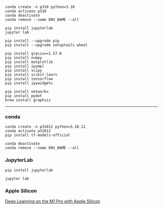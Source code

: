 ```
conda create -n p310 python=3.10
conda activate p310
conda deactivate
conda remove --name ENV_NAME --all
```

```
pip install jupyterlab
jupyter lab
```

```
pip install --upgrade pip
pip install --upgrade setuptools wheel

pip install grpcio==1.57.0
pip install numpy
pip install matplotlib
pip install ipympl
pip install scipy
pip install scikit-learn
pip install tensorflow
pip install ipywidgets

pip install networkx
pip install pydot
brew install graphviz
```
---
### conda

```
conda create -n p31012 python=3.10.12
conda activate p31012
pip install tf-models-official
```

```
conda deactivate
conda remove --name ENV_NAME --all
```

### JupyterLab

```
pip install jupyterlab
```

```
jupyter lab
```

### Apple Silicon

[Deep Learning on the M1 Pro with Apple Silicon](https://wandb.ai/tcapelle/apple_m1_pro/reports/Deep-Learning-on-the-M1-Pro-with-Apple-Silicon---VmlldzoxMjQ0NjY3)
